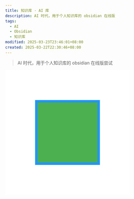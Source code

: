 ```yaml
---
title: 知识库 - AI 库
description: AI 时代，用于个人知识库的 obsidian 在线版
tags:
  - AI
  - Obsidian
  - 知识库
modified: 2025-03-23T23:46:01+08:00
created: 2025-03-22T22:30:46+08:00
---
```



> AI 时代，用于个人知识库的 obsidian 在线版尝试
  

![动态SVG演示](./assets/demo.svg)

  

